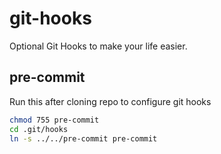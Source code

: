 # git-hooks

Optional Git Hooks to make your life easier.

## pre-commit

Run this after cloning repo to configure git hooks

```bash
chmod 755 pre-commit
cd .git/hooks
ln -s ../../pre-commit pre-commit
```
